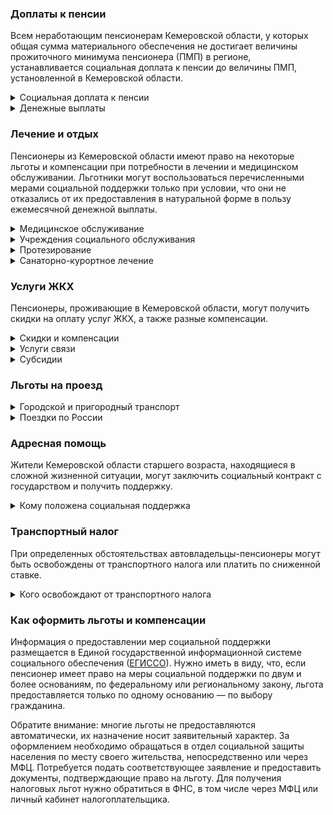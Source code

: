 ﻿### Доплаты к пенсии
Всем неработающим пенсионерам Кемеровской области, у которых общая сумма материального обеспечения не достигает величины прожиточного минимума пенсионера (ПМП) в регионе, устанавливается социальная доплата к пенсии до величины ПМП, установленной в Кемеровской области.
<details>
<summary>Социальная доплата к пенсии</summary>
Социальная доплата к пенсии до величины регионального прожиточного минимума пенсионера назначается автоматически, по данным выплатного дела о размере пенсии.
</details>
<details>
<summary>Денежные выплаты</summary>

Если пенсионер относится к льготной категории, ему полагается ежемесячная денежная выплата (ЕДВ), которая регулярно индексируется.
В Кемеровской области к таким категориям относятся ветераны труда, труженики тыла, реабилитированные и пострадавшие от репрессий.
</details>

### Лечение и отдых
Пенсионеры из Кемеровской области имеют право на некоторые льготы и компенсации при потребности в лечении и медицинском обслуживании. Льготники могут воспользоваться перечисленными мерами социальной поддержки только при условии, что они не отказались от их предоставления в натуральной форме в пользу ежемесячной денежной выплаты.
<details>
<summary>Медицинское обслуживание</summary>

Ветераны труда и труженики тыла сохраняют право на обслуживание в поликлиниках и других медицинских учреждениях, к которым они были прикреплены в период работы до выхода на пенсию. Оказание медицинской помощи вне очереди полагается жертвам политических репрессий, ветеранам труда и труженикам.
</details>
<details>
<summary>Учреждения социального обслуживания</summary>

Внеочередной приём в дома-интернаты для престарелых и инвалидов, учреждения социального обслуживания предоставляется труженикам тыла, реабилитированным и пострадавшим от репрессий пенсионерам.
</details>
<details>
<summary>Протезирование</summary>

Бесплатное изготовление и ремонт зубных протезов полагается труженикам тыла и реабилитированным пенсионерам, а также ветеранам труда. Льгота не распространяется на расходы по оплате стоимости драгоценных металлов и металлокерамики. Труженики тыла, ветераны труда и реабилитированные пенсионеры Кемеровской области бесплатно обеспечиваются другими протезами и протезно-ортопедическими изделиями
</details>
<details>
<summary>Санаторно-курортное лечение</summary>

[Кемеровским](https://docs.cntd.ru/document/990304709) жертвам политических репрессий путёвки на санаторно-курортное лечение и отдых выдаются в первоочередном порядке.
</details>

### Услуги ЖКХ
Пенсионеры, проживающие в Кемеровской области, могут получить скидки на оплату услуг ЖКХ, а также разные компенсации. 
<details>
<summary>Скидки и компенсации</summary>

Одинокие неработающие пенсионеры по достижении 70 лет освобождаются от взносов на капремонт на 50%, а с 80-летнего возраста — полностью. Льгота распространяется также на граждан указанного возраста, семья которых состоит из неработающих граждан пенсионного возраста (мужчины — старше 60 лет, женщины — 55) и инвалидов I и II групп. Компенсация рассчитывается, исходя из установленного в регионе минимального взноса на капремонт за 1 кв. метр и размера стандарта нормативной площади жилого помещения.
</details>
<details>
<summary>Услуги связи</summary>

Кемеровские реабилитированные пенсионеры имеют право на первоочередную бесплатную установку телефона.

Кемеровским ветеранам труда, не отказавшимся от льгот в натуральной форме в пользу ЕДВ, [выплачивается](https://docs.cntd.ru/document/990304714) ежемесячно за пользование телефоном 120 рублей, ежегодно за пользование кабельным телевещанием — 60 рублей и за пользование радио — 100 рублей.
</details>
<details>
<summary>Субсидии</summary>

В [Кемеровской](https://docs.cntd.ru/document/570980093) области субсидия зависит от доходов пенсионера. При доходе до 1 прожиточного минимума субсидия оформляется при расходах на ЖКУ 5%, от 1 до 2 прожиточных минимумов доля расходов варьируется от 7 до 11%. Если доходы не превышают 3 прожиточных минимумов, субсидия оформляется при тратах от 13 до 15%, если превышают — траты должны быть больше 22%.
</details>

### Льготы на проезд
<details>
<summary>Городской и пригородный транспорт</summary>

В [Кемеровской](https://docs.cntd.ru/document/990304714) области труженики тыла и ветераны труда имеют право бесплатного проезда городским пассажирским, автомобильным транспортом пригородного и междугороднего сообщения, а пригородным железнодорожным и водным транспортом — за 50% стоимости. Жертвы политических репрессий на указанных видах транспорта могут ездить [бесплатно](https://docs.cntd.ru/document/990304709). Льготы на проезд полагаются только тем пенсионерам, которые не отказались от их предоставления в натуральной форме в пользу денежной выплаты.
</details>
<details>
<summary>Поездки по России</summary>

[Кемеровским](https://docs.cntd.ru/document/990304709) реабилитированным пенсионерам один раз в год компенсируется стоимость поездки по территории России туда и обратно железнодорожным транспортом. При путешествии водным, воздушным или автомобильным транспортом вернут 50% затрат.
</details>

### Адресная помощь
Жители Кемеровской области старшего возраста, находящиеся в сложной жизненной ситуации, могут заключить социальный контракт с государством и получить поддержку.
<details>
<summary>Кому положена социальная поддержка</summary>

Пенсионерам, оказавшимся в трудной жизненной ситуации по не зависящим от них причинам или в связи со стихийным бедствием, экстремальной ситуацией, оказывается адресная помощь. Она предоставляется путём выплаты пособий либо в натуральной форме (обеспечение одеждой, обувью, лекарствами, организация лечения и ухода, проведение ремонта жилья или установка приборов учёта и пр.). С нуждающимися пенсионерами может быть заключён социальный контракт.
</details>

### Транспортный налог
При определенных обстоятельствах автовладельцы-пенсионеры могут быть освобождены от транспортного налога или платить по сниженной ставке. 
<details>
<summary>Кого освобождают от транспортного налога</summary>

В [Кемеровской](https://www.nalog.gov.ru/rn77/service/tax/d1106759/) области пенсионеры, инвалиды I и II групп, а также те, кто должен был уйти на пенсию по ранее действовавшему законодательству, освобождаются от налога на катер или моторную лодку до 100 л. с. Также они получают освобождение от налога, если его сумма равна или менее 1500 рублей, на одно из транспортных средств: легковой автомобиль мощностью до 200 л. с.; грузовой автомобиль до 150 л. с.; мотоцикл (мотороллер) до 50 л. с.; самоходные транспортные средства, машины и механизмы на пневматическом и гусеничном ходу до 100 л. с. Инвалиды III группы получают льготу при налоге до 800 рублей. Льгота предоставляется при условии, что у собственника или его супруга есть удостоверение на право управления соответствующим транспортным средством.
</details>

### Как оформить льготы и компенсации 
Информация о предоставлении мер социальной поддержки размещается в Единой государственной информационной системе социального обеспечения ([ЕГИССО](http://egisso.ru/site/client/#/)). Нужно иметь в виду, что, если пенсионер имеет право на меры социальной поддержки по двум и более основаниям, по федеральному или региональному закону, льгота предоставляется только по одному основанию — по выбору гражданина.

Обратите внимание: многие льготы не предоставляются автоматически, их назначение носит заявительный характер. За оформлением необходимо обращаться в отдел социальной защиты населения по месту своего жительства, непосредственно или через МФЦ. Потребуется подать соответствующее заявление и предоставить документы, подтверждающие право на льготу. Для получения налоговых льгот нужно обратиться в ФНС, в том числе через МФЦ или личный кабинет налогоплательщика.













